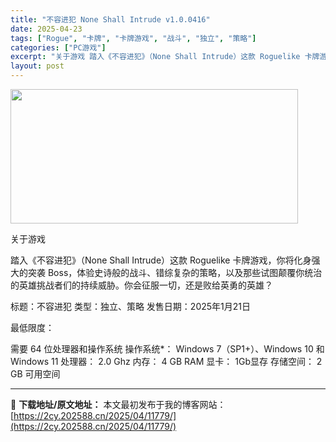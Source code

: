 ```yaml
---
title: "不容进犯 None Shall Intrude v1.0.0416"
date: 2025-04-23
tags: ["Rogue", "卡牌", "卡牌游戏", "战斗", "独立", "策略"]
categories: ["PC游戏"]
excerpt: "关于游戏 踏入《不容进犯》（None Shall Intrude）这款 Roguelike 卡牌游戏，你将化身强大的突袭 Boss，体验史诗般的战斗、错综复杂的策略，以及那些试图颠覆你统治的英雄挑战者们的持续威胁。你会征服一切，还是败给英勇的英雄？ 标题：不容进犯 类型：独立、策略 发售日期：202&hellip;"
layout: post
---
```


<img class="aligncenter size-full wp-image-11761" src="https://2cy.202588.cn/wp-content/uploads/2025/04/2025042307523570.webp" alt="" width="460" height="215" />

关于游戏

踏入《不容进犯》（None Shall Intrude）这款 Roguelike 卡牌游戏，你将化身强大的突袭 Boss，体验史诗般的战斗、错综复杂的策略，以及那些试图颠覆你统治的英雄挑战者们的持续威胁。你会征服一切，还是败给英勇的英雄？

标题：不容进犯
类型：独立、策略
发售日期：2025年1月21日

最低限度：

需要 64 位处理器和操作系统
操作系统*： Windows 7（SP1+）、Windows 10 和 Windows 11
处理器： 2.0 Ghz
内存： 4 GB RAM
显卡： 1Gb显存
存储空间： 2 GB 可用空间

---
📖 **下载地址/原文地址：** 本文最初发布于我的博客网站：[https://2cy.202588.cn/2025/04/11779/](https://2cy.202588.cn/2025/04/11779/)
